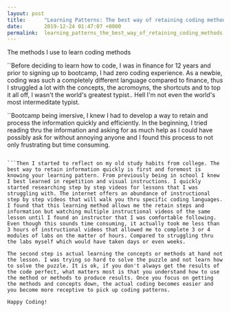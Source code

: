 ```yaml
---
layout: post
title:      "Learning Patterns: The best way of retaining coding methods"
date:       2019-12-24 01:47:07 +0000
permalink:  learning_patterns_the_best_way_of_retaining_coding_methods
---
```



The methods I use to learn coding methods


  ``Before deciding to learn how to code, I was in finance for 12 years and prior to signing up to bootcamp, I had zero coding experience. As a newbie, coding was such a completely different language compared to finance, thus I struggled a lot with the concepts, the acromoyns, the shortcuts and to top it all off, I wasn't the world's greatest typist.. Hell I'm not even the world's most intermeditate typist. 

``Bootcamp being imersive, I knew I had to develop a way to retain and process the information quickly and efficiently. In the beginning, I tried reading thru the information and asking for as much help as I could have possibly ask for without annoying anyone and I found this process to not only frustrating but time consuming. 
```

```Then I started to reflect on my old study habits from college. The best way to retain information quickly is first and foremost is knowing your learning pattern. From previously being in school I knew I best learned in repetition and visual instructions. I quickly started researching step by step videos for lessons that I was struggling with. The internet offers an abundance of instructional step by step videos that will walk you thru specific coding languages. I found that this learning method allows me the retain steps and information but watching multiple instructional videos of the same lesson until I found an instructor that I was comfortable following. Even though this sounds time consuming, it actually took me less than 3 hours of instructional videos that allowed me to complete 3 or 4 modules of labs on the matter of hours. Compared to struggling thru the labs myself which would have taken days or even weeks. 

The second step is actual learning the concepts or methods at hand not the lesson. I was trying so hard to solve the puzzle and not learn how to solve the puzzle. It is ok, if you don't always get the results of the code perfect, what matters most is that you understand how to use the method or methods to produce results. Once you focus on getting the methods and concepts down, the actual coding becomes easier and you become more receptive to pick up coding patterns.

Happy Coding!
